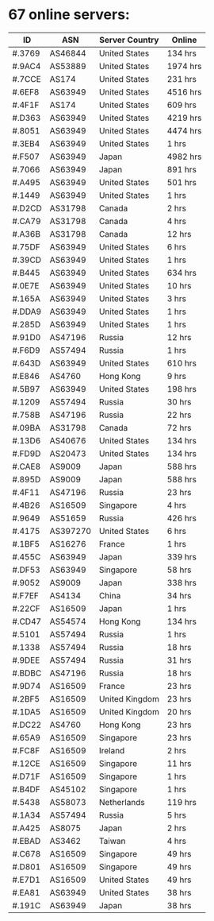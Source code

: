 # 67 online servers:

| ID | ASN | Server Country | Online |
| ------ | ------ | ------ | ------ |
| #.3769 | AS46844 | United States | 134 hrs |
| #.9AC4 | AS53889 | United States | 1974 hrs |
| #.7CCE | AS174 | United States | 231 hrs |
| #.6EF8 | AS63949 | United States | 4516 hrs |
| #.4F1F | AS174 | United States | 609 hrs |
| #.D363 | AS63949 | United States | 4219 hrs |
| #.8051 | AS63949 | United States | 4474 hrs |
| #.3EB4 | AS63949 | United States | 1 hrs |
| #.F507 | AS63949 | Japan | 4982 hrs |
| #.7066 | AS63949 | Japan | 891 hrs |
| #.A495 | AS63949 | United States | 501 hrs |
| #.1449 | AS63949 | United States | 1 hrs |
| #.D2CD | AS31798 | Canada | 2 hrs |
| #.CA79 | AS31798 | Canada | 4 hrs |
| #.A36B | AS31798 | Canada | 12 hrs |
| #.75DF | AS63949 | United States | 6 hrs |
| #.39CD | AS63949 | United States | 1 hrs |
| #.B445 | AS63949 | United States | 634 hrs |
| #.0E7E | AS63949 | United States | 10 hrs |
| #.165A | AS63949 | United States | 3 hrs |
| #.DDA9 | AS63949 | United States | 1 hrs |
| #.285D | AS63949 | United States | 1 hrs |
| #.91D0 | AS47196 | Russia | 12 hrs |
| #.F6D9 | AS57494 | Russia | 1 hrs |
| #.643D | AS63949 | United States | 610 hrs |
| #.E846 | AS4760 | Hong Kong | 9 hrs |
| #.5B97 | AS63949 | United States | 198 hrs |
| #.1209 | AS57494 | Russia | 30 hrs |
| #.758B | AS47196 | Russia | 22 hrs |
| #.09BA | AS31798 | Canada | 72 hrs |
| #.13D6 | AS40676 | United States | 134 hrs |
| #.FD9D | AS20473 | United States | 134 hrs |
| #.CAE8 | AS9009 | Japan | 588 hrs |
| #.895D | AS9009 | Japan | 588 hrs |
| #.4F11 | AS47196 | Russia | 23 hrs |
| #.4B26 | AS16509 | Singapore | 4 hrs |
| #.9649 | AS51659 | Russia | 426 hrs |
| #.4175 | AS397270 | United States | 6 hrs |
| #.1BF5 | AS16276 | France | 1 hrs |
| #.455C | AS63949 | Japan | 339 hrs |
| #.DF53 | AS63949 | Singapore | 58 hrs |
| #.9052 | AS9009 | Japan | 338 hrs |
| #.F7EF | AS4134 | China | 34 hrs |
| #.22CF | AS16509 | Japan | 1 hrs |
| #.CD47 | AS54574 | Hong Kong | 134 hrs |
| #.5101 | AS57494 | Russia | 1 hrs |
| #.1338 | AS57494 | Russia | 18 hrs |
| #.9DEE | AS57494 | Russia | 31 hrs |
| #.BDBC | AS47196 | Russia | 18 hrs |
| #.9D74 | AS16509 | France | 23 hrs |
| #.2BF5 | AS16509 | United Kingdom | 23 hrs |
| #.1DA5 | AS16509 | United Kingdom | 20 hrs |
| #.DC22 | AS4760 | Hong Kong | 23 hrs |
| #.65A9 | AS16509 | Singapore | 23 hrs |
| #.FC8F | AS16509 | Ireland | 2 hrs |
| #.12CE | AS16509 | Singapore | 11 hrs |
| #.D71F | AS16509 | Singapore | 1 hrs |
| #.B4DF | AS45102 | Singapore | 1 hrs |
| #.5438 | AS58073 | Netherlands | 119 hrs |
| #.1A34 | AS57494 | Russia | 5 hrs |
| #.A425 | AS8075 | Japan | 2 hrs |
| #.EBAD | AS3462 | Taiwan | 4 hrs |
| #.C678 | AS16509 | Singapore | 49 hrs |
| #.D801 | AS16509 | Singapore | 49 hrs |
| #.E7D1 | AS16509 | United States | 49 hrs |
| #.EA81 | AS63949 | United States | 38 hrs |
| #.191C | AS63949 | Japan | 38 hrs |

